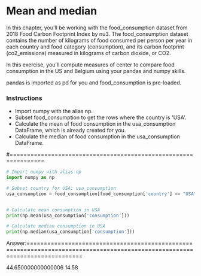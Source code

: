 # Mean and median
In this chapter, you'll be working with the food_consumption dataset from 2018 Food Carbon Footprint Index by nu3. The food_consumption dataset contains the number of kilograms of food consumed per person per year in each country and food category (consumption), and its carbon footprint (co2_emissions) measured in kilograms of carbon dioxide, or CO2.

In this exercise, you'll compute measures of center to compare food consumption in the US and Belgium using your pandas and numpy skills.

pandas is imported as pd for you and food_consumption is pre-loaded.

### Instructions

* Import numpy with the alias np.
* Subset food_consumption to get the rows where the country is 'USA'.
* Calculate the mean of food consumption in the usa_consumption DataFrame, which is already created for you.
* Calculate the median of food consumption in the usa_consumption DataFrame.

#================================================================

``` python
# Import numpy with alias np
import numpy as np

# Subset country for USA: usa_consumption
usa_consumption = food_consumption[food_consumption['country'] == "USA"]


# Calculate mean consumption in USA
print(np.mean(usa_consumption['consumption']))

# Calculate median consumption in USA
print(np.median(usa_consumption['consumption']))
```

Answer:============================================================================================================================

44.650000000000006
14.58